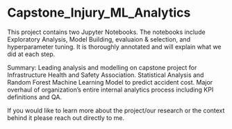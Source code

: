 # Capstone_Injury_ML_Analytics



This project contains two Jupyter Notebooks. The notebooks include Exploratory Analysis, Model Building, evaluaion & selection, and hyperparameter tuning. It is thoroughly annotated and will explain what we did at each step.

 Summary:
	Leading analysis and modelling on capstone project for Infrastructure Health and Safety Association.
	Statistical Analysis and Random Forest Machine Learning Model to predict accident cost.
	Major overhaul of organization’s entire internal analytics process including KPI definitions and QA.

If you would like to learn more about the project/our research or the context behind it please reach out directly to me.


